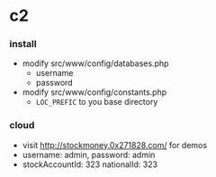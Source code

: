 c2
==
### install
- modify src/www/config/databases.php
	- username
	- password
- modify src/www/config/constants.php
	- `LOC_PREFIC` to you base directory

### cloud
- visit http://stockmoney.0x271828.com/ for demos
- username: admin, password: admin
- stockAccountId: 323 nationalId: 323